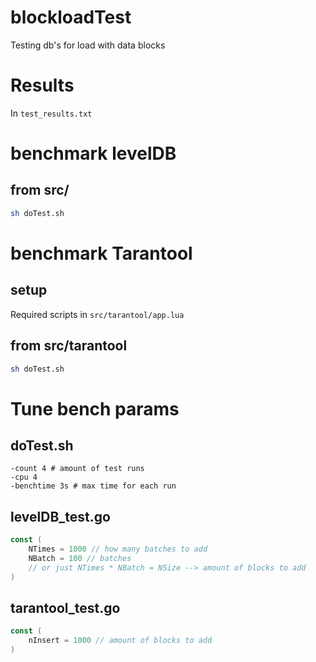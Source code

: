 # blockloadTest
Testing db's for load with data blocks

# Results
In `test_results.txt`

# benchmark levelDB
## from src/ 
```bash
sh doTest.sh
```

# benchmark Tarantool
## setup 
Required scripts in `src/tarantool/app.lua`

## from src/tarantool
```bash
sh doTest.sh
```

# Tune bench params
## doTest.sh
```
-count 4 # amount of test runs
-cpu 4 
-benchtime 3s # max time for each run
```

## levelDB_test.go
```go
const (
	NTimes = 1000 // how many batches to add
    NBatch = 100 // batches 
    // or just NTimes * NBatch = NSize --> amount of blocks to add
)
```

## tarantool_test.go
```go
const (
	nInsert = 1000 // amount of blocks to add
)
```
